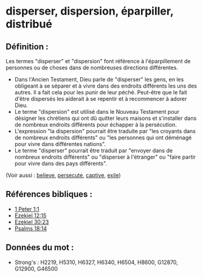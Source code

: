 # disperser, dispersion, éparpiller, distribué

## Définition :

Les termes "disperser" et "dispersion" font référence à l'éparpillement de personnes ou de choses dans de nombreuses directions différentes.

* Dans l'Ancien Testament, Dieu parle de "disperser" les gens, en les obligeant à se séparer et à vivre dans des endroits différents les uns des autres. Il a fait cela pour les punir de leur péché. Peut-être que le fait d'être dispersés les aiderait à se repentir et à recommencer à adorer Dieu.
* Le terme "dispersion" est utilisé dans le Nouveau Testament pour désigner les chrétiens qui ont dû quitter leurs maisons et s'installer dans de nombreux endroits différents pour échapper à la persécution.
* L'expression "la dispersion" pourrait être traduite par "les croyants dans de nombreux endroits différents" ou "les personnes qui ont déménagé pour vivre dans différentes nations".
* Le terme "disperser" pourrait être traduit par "envoyer dans de nombreux endroits différents" ou "disperser à l'étranger" ou "faire partir pour vivre dans des pays différents".

(Voir aussi : [believe](../kt/believe.md), [persecute](../other/persecute.md), [captive](../other/captive.md), [exile](../other/exile.md))

## Références bibliques :

* [1 Peter 1:1](rc://en/tn/help/1pe/01/01)
* [Ezekiel 12:15](rc://en/tn/help/ezk/12/15)
* [Ezekiel 30:23](rc://en/tn/help/ezk/30/23)
* [Psalms 18:14](rc://en/tn/help/psa/018/14)

## Données du mot :

* Strong's : H2219, H5310, H6327, H6340, H6504, H8600, G12870, G12900, G46500

